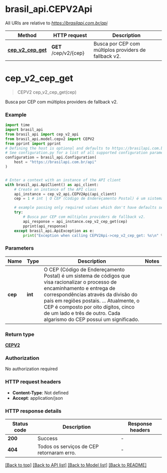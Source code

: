 # brasil_api.CEPV2Api

All URIs are relative to *https://brasilapi.com.br/api*

Method | HTTP request | Description
------------- | ------------- | -------------
[**cep_v2_cep_get**](CEPV2Api.md#cep_v2_cep_get) | **GET** /cep/v2/{cep} | Busca por CEP com múltiplos providers de fallback v2.


# **cep_v2_cep_get**
> CEPV2 cep_v2_cep_get(cep)

Busca por CEP com múltiplos providers de fallback v2.

### Example

```python
import time
import brasil_api
from brasil_api import cep_v2_api
from brasil_api.model.cepv2 import CEPV2
from pprint import pprint
# Defining the host is optional and defaults to https://brasilapi.com.br/api
# See configuration.py for a list of all supported configuration parameters.
configuration = brasil_api.Configuration(
    host = "https://brasilapi.com.br/api"
)


# Enter a context with an instance of the API client
with brasil_api.ApiClient() as api_client:
    # Create an instance of the API class
    api_instance = cep_v2_api.CEPV2Api(api_client)
    cep = 1 # int | O CEP (Código de Endereçamento Postal) é um sistema de códigos que visa racionalizar o processo de encaminhamento e entrega de correspondências através da divisão do país em regiões postais. ... Atualmente, o CEP é composto por oito dígitos, cinco de um lado e três de outro. Cada algarismo do CEP possui um significado. 

    # example passing only required values which don't have defaults set
    try:
        # Busca por CEP com múltiplos providers de fallback v2.
        api_response = api_instance.cep_v2_cep_get(cep)
        pprint(api_response)
    except brasil_api.ApiException as e:
        print("Exception when calling CEPV2Api->cep_v2_cep_get: %s\n" % e)
```


### Parameters

Name | Type | Description  | Notes
------------- | ------------- | ------------- | -------------
 **cep** | **int**| O CEP (Código de Endereçamento Postal) é um sistema de códigos que visa racionalizar o processo de encaminhamento e entrega de correspondências através da divisão do país em regiões postais. ... Atualmente, o CEP é composto por oito dígitos, cinco de um lado e três de outro. Cada algarismo do CEP possui um significado.  |

### Return type

[**CEPV2**](CEPV2.md)

### Authorization

No authorization required

### HTTP request headers

 - **Content-Type**: Not defined
 - **Accept**: application/json


### HTTP response details
| Status code | Description | Response headers |
|-------------|-------------|------------------|
**200** | Success |  -  |
**404** | Todos os serviços de CEP retornaram erro. |  -  |

[[Back to top]](#) [[Back to API list]](../README.md#documentation-for-api-endpoints) [[Back to Model list]](../README.md#documentation-for-models) [[Back to README]](../README.md)

